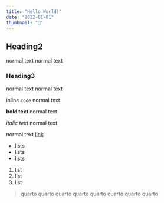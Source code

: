 ```yaml
---
title: "Hello World!"
date: "2022-01-01"
thumbnail: "👸"
---
```


## Heading2

normal text normal text

### Heading3

normal text normal text

inline `code` normal text

**bold text** normal text

*italic text* normal text

normal text [link](https://google.com)

- lists
- lists
- lists

1. list
2. list
3. list

> quarto quarto quarto quarto quarto quarto quarto quarto
